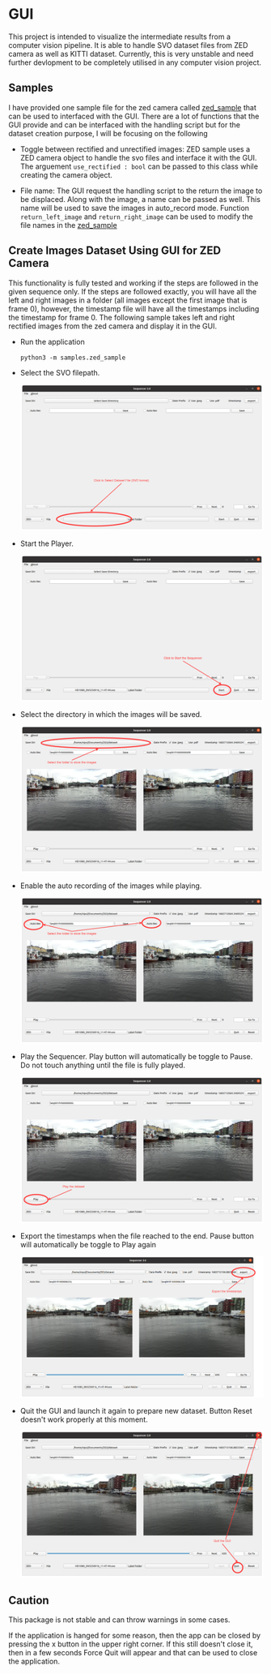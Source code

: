 # GUI
This project is intended to visualize the intermediate results from a computer vision pipeline. It is able to handle SVO dataset files from ZED camera as well as KITTI dataset. Currently, this is very unstable and need further devlopment to be completely utilised in any computer vision project. 

## Samples
I have provided one sample file for the zed camera called [zed_sample](samples/zed_sample.py)  that can be used to interfaced with the GUI. There are a lot of functions that the GUI provide and can be interfaced with the handling script but for the dataset creation purpose, I will be focusing on the following 

- Toggle between rectified and unrectified images:
  ZED sample uses a ZED camera object to handle the svo files and interface it with the GUI. The arguement ```use_rectified : bool``` can be passed to this class while creating the camera object.

- File name:
  The GUI request the handling script to the return the image to be displaced. Along with the image, a name can be passed as well. This name will be used to save the images in auto_record mode. Function ```return_left_image``` and ```return_right_image``` can be used to modify the file names in the [zed_sample](samples/zed_sample.py)

## Create Images Dataset Using GUI for ZED Camera
This functionality is fully tested and working if the steps are followed in the given sequence only. If the steps are followed exactly, you will have all the left and right images in a folder (all images except the first image that is frame 0), however, the timestamp file will have all the timestamps including the timestamp for frame 0. The following sample takes left and right rectified images from the zed camera and display it in the GUI.

- Run the application
  ```
  python3 -m samples.zed_sample
  ```
- Select the SVO filepath.

  <img src="images/zed-select-dataset-file-marked.png" alt="zed-select-dataset-file-marked.png" title="Image">
- Start the Player.

  <img src="images/zed-start-marked.png" alt="zed-start-marked.png" title="Image">
- Select the directory in which the images will be saved.

  <img src="images/zed-select-save-folder-marked.png" alt="zed-select-save-folder-marked.png" title="Image">
- Enable the auto recording of the images while playing.

  <img src="images/zed-auto-record-marked.png" alt="zed-auto-record-marked.png" title="Image">
- Play the Sequencer. Play button will automatically be toggle to Pause. Do not touch anything until the file is fully played. 

  <img src="images/zed-play-marked.png" alt="zed-play-marked.png" title="Image">
- Export the timestamps when the file reached to the end. Pause button will automatically be toggle to Play again

  <img src="images/zed-timestamp-export-marked.png" alt="zed-timestamp-export-marked.png" title="Image">
- Quit the GUI and launch it again to prepare new dataset. Button Reset doesn't work properly at this moment. 

  <img src="images/zed-quit-marked.png" alt="zed-quit-marked.png" title="Image">

## Caution
This package is not stable and can throw warnings in some cases.

If the application is hanged for some reason, then the app can be closed by pressing the x button in the upper right corner. If this still doesn't close it, then in a few seconds Force Quit will appear and that can be used to close the application. 